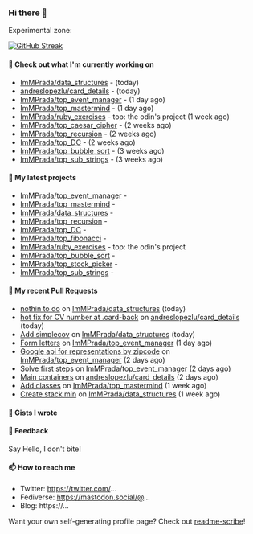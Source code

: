 ### Hi there 👋

Experimental zone:

[![GitHub Streak](https://github-readme-stats.vercel.app/api/top-langs/?username=immprada)](https://git.io/streak-stats)



#### 👷 Check out what I'm currently working on

- [ImMPrada/data_structures](https://github.com/ImMPrada/data_structures) -  (today)
- [andreslopezlu/card_details](https://github.com/andreslopezlu/card_details) -  (today)
- [ImMPrada/top_event_manager](https://github.com/ImMPrada/top_event_manager) -  (1 day ago)
- [ImMPrada/top_mastermind](https://github.com/ImMPrada/top_mastermind) -  (1 day ago)
- [ImMPrada/ruby_exercises](https://github.com/ImMPrada/ruby_exercises) - top: the odin&#39;s project (1 week ago)
- [ImMPrada/top_caesar_cipher](https://github.com/ImMPrada/top_caesar_cipher) -  (2 weeks ago)
- [ImMPrada/top_recursion](https://github.com/ImMPrada/top_recursion) -  (2 weeks ago)
- [ImMPrada/top_DC](https://github.com/ImMPrada/top_DC) -  (2 weeks ago)
- [ImMPrada/top_bubble_sort](https://github.com/ImMPrada/top_bubble_sort) -  (3 weeks ago)
- [ImMPrada/top_sub_strings](https://github.com/ImMPrada/top_sub_strings) -  (3 weeks ago)

#### 🌱 My latest projects

- [ImMPrada/top_event_manager](https://github.com/ImMPrada/top_event_manager) - 
- [ImMPrada/top_mastermind](https://github.com/ImMPrada/top_mastermind) - 
- [ImMPrada/data_structures](https://github.com/ImMPrada/data_structures) - 
- [ImMPrada/top_recursion](https://github.com/ImMPrada/top_recursion) - 
- [ImMPrada/top_DC](https://github.com/ImMPrada/top_DC) - 
- [ImMPrada/top_fibonacci](https://github.com/ImMPrada/top_fibonacci) - 
- [ImMPrada/ruby_exercises](https://github.com/ImMPrada/ruby_exercises) - top: the odin&#39;s project
- [ImMPrada/top_bubble_sort](https://github.com/ImMPrada/top_bubble_sort) - 
- [ImMPrada/top_stock_picker](https://github.com/ImMPrada/top_stock_picker) - 
- [ImMPrada/top_sub_strings](https://github.com/ImMPrada/top_sub_strings) - 

#### 🔨 My recent Pull Requests

- [nothin to do](https://github.com/ImMPrada/data_structures/pull/6) on [ImMPrada/data_structures](https://github.com/ImMPrada/data_structures) (today)
- [hot fix for CV number at .card-back](https://github.com/andreslopezlu/card_details/pull/3) on [andreslopezlu/card_details](https://github.com/andreslopezlu/card_details) (today)
- [Add simplecov](https://github.com/ImMPrada/data_structures/pull/5) on [ImMPrada/data_structures](https://github.com/ImMPrada/data_structures) (today)
- [Form letters](https://github.com/ImMPrada/top_event_manager/pull/3) on [ImMPrada/top_event_manager](https://github.com/ImMPrada/top_event_manager) (1 day ago)
- [Google api for representations by zipcode](https://github.com/ImMPrada/top_event_manager/pull/2) on [ImMPrada/top_event_manager](https://github.com/ImMPrada/top_event_manager) (2 days ago)
- [Solve first steps](https://github.com/ImMPrada/top_event_manager/pull/1) on [ImMPrada/top_event_manager](https://github.com/ImMPrada/top_event_manager) (2 days ago)
- [Main containers](https://github.com/andreslopezlu/card_details/pull/1) on [andreslopezlu/card_details](https://github.com/andreslopezlu/card_details) (2 days ago)
- [Add classes](https://github.com/ImMPrada/top_mastermind/pull/1) on [ImMPrada/top_mastermind](https://github.com/ImMPrada/top_mastermind) (1 week ago)
- [Create stack min](https://github.com/ImMPrada/data_structures/pull/4) on [ImMPrada/data_structures](https://github.com/ImMPrada/data_structures) (1 week ago)

#### 📓 Gists I wrote



#### 💬 Feedback

Say Hello, I don't bite!

#### 📫 How to reach me

- Twitter: https://twitter.com/...
- Fediverse: https://mastodon.social/@...
- Blog: https://...

Want your own self-generating profile page? Check out [readme-scribe](https://github.com/muesli/readme-scribe)!
